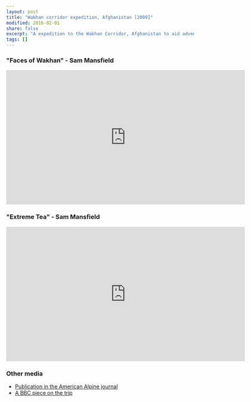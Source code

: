 ```yaml
---
layout: post
title: "Wakhan corridor expedition, Afghanistan [2009]"
modified: 2016-02-01
share: false
excerpt: "A expedition to the Wakhan Corridor, Afghanistan to aid adventure tourim initiative"
tags: []
---
```



### "Faces of Wakhan" - Sam Mansfield
<iframe width="640" height="360" src="https://drive.google.com/file/d/1moBju02-QsEkTpAD0pWs_1ljtXonHChT/view?usp=sharing" frameborder="0" allow="autoplay; encrypted-media" allowfullscreen></iframe>

### "Extreme Tea" - Sam Mansfield
<iframe width="640" height="360" src="https://drive.google.com/file/d/1i3Cek8FBQP8odzw0dI_WLJqfMR28SGfy/view?usp=sharing" frameborder="0" allow="autoplay; encrypted-media" allowfullscreen></iframe>

### Other media
- <a href="http://publications.americanalpineclub.org/articles/12201025500/Koh-i-Beefy-ca-5400m">  Publication in the American Alpine journal</a>
- <a href="http://news.bbc.co.uk/2/hi/uk_news/scotland/8535351.stm">A BBC piece on the trip</a>
